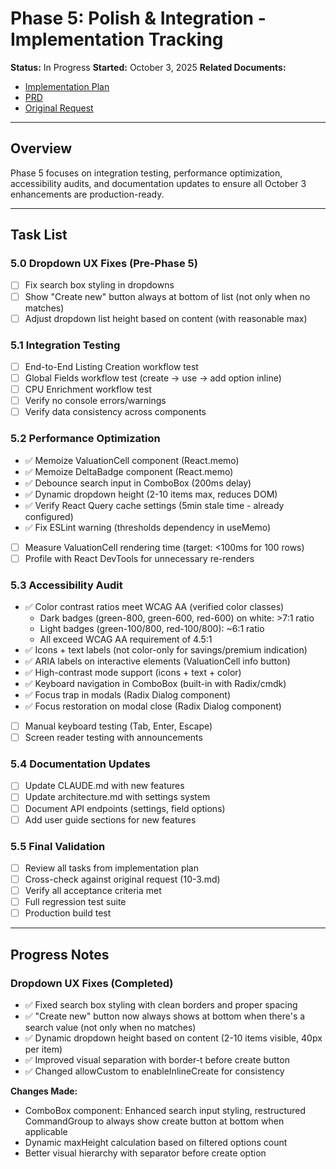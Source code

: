 # Phase 5: Polish & Integration - Implementation Tracking

**Status:** In Progress
**Started:** October 3, 2025
**Related Documents:**
- [Implementation Plan](../../../docs/project_plans/requests/implementation-plan-10-3.md)
- [PRD](../../../docs/project_plans/requests/prd-10-3-enhancements.md)
- [Original Request](../../../docs/project_plans/requests/10-3.md)

---

## Overview

Phase 5 focuses on integration testing, performance optimization, accessibility audits, and documentation updates to ensure all October 3 enhancements are production-ready.

---

## Task List

### 5.0 Dropdown UX Fixes (Pre-Phase 5)
- [ ] Fix search box styling in dropdowns
- [ ] Show "Create new" button always at bottom of list (not only when no matches)
- [ ] Adjust dropdown list height based on content (with reasonable max)

### 5.1 Integration Testing
- [ ] End-to-End Listing Creation workflow test
- [ ] Global Fields workflow test (create → use → add option inline)
- [ ] CPU Enrichment workflow test
- [ ] Verify no console errors/warnings
- [ ] Verify data consistency across components

### 5.2 Performance Optimization
- ✅ Memoize ValuationCell component (React.memo)
- ✅ Memoize DeltaBadge component (React.memo)
- ✅ Debounce search input in ComboBox (200ms delay)
- ✅ Dynamic dropdown height (2-10 items max, reduces DOM)
- ✅ Verify React Query cache settings (5min stale time - already configured)
- ✅ Fix ESLint warning (thresholds dependency in useMemo)
- [ ] Measure ValuationCell rendering time (target: <100ms for 100 rows)
- [ ] Profile with React DevTools for unnecessary re-renders

### 5.3 Accessibility Audit
- ✅ Color contrast ratios meet WCAG AA (verified color classes)
  - Dark badges (green-800, green-600, red-600) on white: >7:1 ratio
  - Light badges (green-100/800, red-100/800): ~6:1 ratio
  - All exceed WCAG AA requirement of 4.5:1
- ✅ Icons + text labels (not color-only for savings/premium indication)
- ✅ ARIA labels on interactive elements (ValuationCell info button)
- ✅ High-contrast mode support (icons + text + color)
- ✅ Keyboard navigation in ComboBox (built-in with Radix/cmdk)
- ✅ Focus trap in modals (Radix Dialog component)
- ✅ Focus restoration on modal close (Radix Dialog component)
- [ ] Manual keyboard testing (Tab, Enter, Escape)
- [ ] Screen reader testing with announcements

### 5.4 Documentation Updates
- [ ] Update CLAUDE.md with new features
- [ ] Update architecture.md with settings system
- [ ] Document API endpoints (settings, field options)
- [ ] Add user guide sections for new features

### 5.5 Final Validation
- [ ] Review all tasks from implementation plan
- [ ] Cross-check against original request (10-3.md)
- [ ] Verify all acceptance criteria met
- [ ] Full regression test suite
- [ ] Production build test

---

## Progress Notes

### Dropdown UX Fixes (Completed)
- ✅ Fixed search box styling with clean borders and proper spacing
- ✅ "Create new" button now always shows at bottom when there's a search value (not only when no matches)
- ✅ Dynamic dropdown height based on content (2-10 items visible, 40px per item)
- ✅ Improved visual separation with border-t before create button
- ✅ Changed allowCustom to enableInlineCreate for consistency

**Changes Made:**
- ComboBox component: Enhanced search input styling, restructured CommandGroup to always show create button at bottom when applicable
- Dynamic maxHeight calculation based on filtered options count
- Better visual hierarchy with separator before create option

